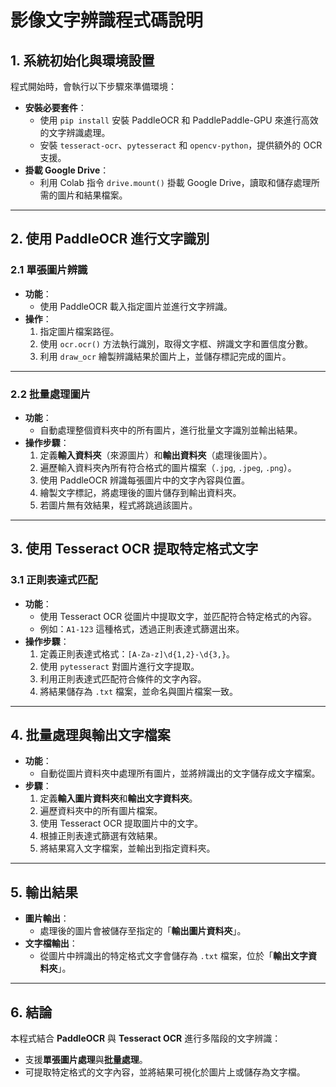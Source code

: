 # 影像文字辨識程式碼說明

## 1. 系統初始化與環境設置

程式開始時，會執行以下步驟來準備環境：
- **安裝必要套件**：
  - 使用 `pip install` 安裝 PaddleOCR 和 PaddlePaddle-GPU 來進行高效的文字辨識處理。
  - 安裝 `tesseract-ocr`、`pytesseract` 和 `opencv-python`，提供額外的 OCR 支援。
- **掛載 Google Drive**：
  - 利用 Colab 指令 `drive.mount()` 掛載 Google Drive，讀取和儲存處理所需的圖片和結果檔案。

---

## 2. 使用 PaddleOCR 進行文字識別

### 2.1 單張圖片辨識

- **功能**：
  - 使用 PaddleOCR 載入指定圖片並進行文字辨識。
- **操作**：
  1. 指定圖片檔案路徑。
  2. 使用 `ocr.ocr()` 方法執行識別，取得文字框、辨識文字和置信度分數。
  3. 利用 `draw_ocr` 繪製辨識結果於圖片上，並儲存標記完成的圖片。

---

### 2.2 批量處理圖片

- **功能**：
  - 自動處理整個資料夾中的所有圖片，進行批量文字識別並輸出結果。
- **操作步驟**：
  1. 定義**輸入資料夾**（來源圖片）和**輸出資料夾**（處理後圖片）。
  2. 遍歷輸入資料夾內所有符合格式的圖片檔案（`.jpg`, `.jpeg`, `.png`）。
  3. 使用 PaddleOCR 辨識每張圖片中的文字內容與位置。
  4. 繪製文字標記，將處理後的圖片儲存到輸出資料夾。
  5. 若圖片無有效結果，程式將跳過該圖片。

---

## 3. 使用 Tesseract OCR 提取特定格式文字

### 3.1 正則表達式匹配

- **功能**：
  - 使用 Tesseract OCR 從圖片中提取文字，並匹配符合特定格式的內容。  
  - 例如：`A1-123` 這種格式，透過正則表達式篩選出來。
- **操作步驟**：
  1. 定義正則表達式格式：`[A-Za-z]\d{1,2}-\d{3,}`。
  2. 使用 `pytesseract` 對圖片進行文字提取。
  3. 利用正則表達式匹配符合條件的文字內容。
  4. 將結果儲存為 `.txt` 檔案，並命名與圖片檔案一致。

---

## 4. 批量處理與輸出文字檔案

- **功能**：
  - 自動從圖片資料夾中處理所有圖片，並將辨識出的文字儲存成文字檔案。
- **步驟**：
  1. 定義**輸入圖片資料夾**和**輸出文字資料夾**。
  2. 遍歷資料夾中的所有圖片檔案。
  3. 使用 Tesseract OCR 提取圖片中的文字。
  4. 根據正則表達式篩選有效結果。
  5. 將結果寫入文字檔案，並輸出到指定資料夾。

---

## 5. 輸出結果

- **圖片輸出**：
  - 處理後的圖片會被儲存至指定的「**輸出圖片資料夾**」。
- **文字檔輸出**：
  - 從圖片中辨識出的特定格式文字會儲存為 `.txt` 檔案，位於「**輸出文字資料夾**」。

---

## 6. 結論

本程式結合 **PaddleOCR** 與 **Tesseract OCR** 進行多階段的文字辨識：
- 支援**單張圖片處理**與**批量處理**。
- 可提取特定格式的文字內容，並將結果可視化於圖片上或儲存為文字檔。

